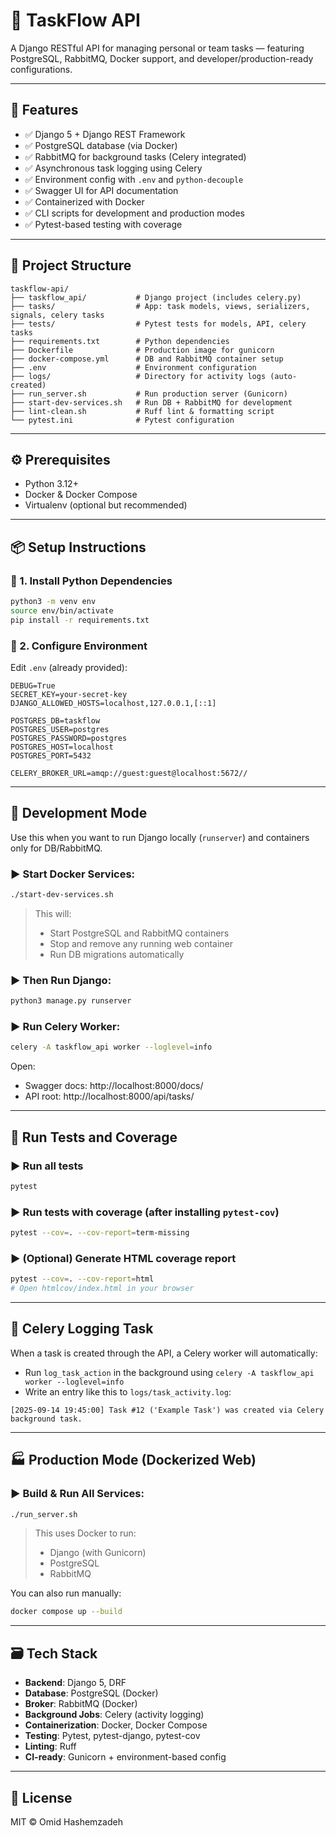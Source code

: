 
# 🧩 TaskFlow API

A Django RESTful API for managing personal or team tasks — featuring PostgreSQL, RabbitMQ, Docker support, and developer/production-ready configurations.

---

## 🚀 Features

- ✅ Django 5 + Django REST Framework
- ✅ PostgreSQL database (via Docker)
- ✅ RabbitMQ for background tasks (Celery integrated)
- ✅ Asynchronous task logging using Celery
- ✅ Environment config with `.env` and `python-decouple`
- ✅ Swagger UI for API documentation
- ✅ Containerized with Docker
- ✅ CLI scripts for development and production modes
- ✅ Pytest-based testing with coverage

---

## 📁 Project Structure

```
taskflow-api/
├── taskflow_api/           # Django project (includes celery.py)
├── tasks/                  # App: task models, views, serializers, signals, celery tasks
├── tests/                  # Pytest tests for models, API, celery tasks
├── requirements.txt        # Python dependencies
├── Dockerfile              # Production image for gunicorn
├── docker-compose.yml      # DB and RabbitMQ container setup
├── .env                    # Environment configuration
├── logs/                   # Directory for activity logs (auto-created)
├── run_server.sh           # Run production server (Gunicorn)
├── start-dev-services.sh   # Run DB + RabbitMQ for development
├── lint-clean.sh           # Ruff lint & formatting script
└── pytest.ini              # Pytest configuration
```

---

## ⚙️ Prerequisites

- Python 3.12+
- Docker & Docker Compose
- Virtualenv (optional but recommended)

---

## 📦 Setup Instructions

### 🔧 1. Install Python Dependencies
```bash
python3 -m venv env
source env/bin/activate
pip install -r requirements.txt
```

### 🔧 2. Configure Environment
Edit `.env` (already provided):
```dotenv
DEBUG=True
SECRET_KEY=your-secret-key
DJANGO_ALLOWED_HOSTS=localhost,127.0.0.1,[::1]

POSTGRES_DB=taskflow
POSTGRES_USER=postgres
POSTGRES_PASSWORD=postgres
POSTGRES_HOST=localhost
POSTGRES_PORT=5432

CELERY_BROKER_URL=amqp://guest:guest@localhost:5672//
```

---

## 🧪 Development Mode

Use this when you want to run Django locally (`runserver`) and containers only for DB/RabbitMQ.

### ▶️ Start Docker Services:
```bash
./start-dev-services.sh
```

> This will:
> - Start PostgreSQL and RabbitMQ containers
> - Stop and remove any running web container
> - Run DB migrations automatically

### ▶️ Then Run Django:
```bash
python3 manage.py runserver
```

### ▶️ Run Celery Worker:
```bash
celery -A taskflow_api worker --loglevel=info
```

Open:
- Swagger docs: http://localhost:8000/docs/
- API root: http://localhost:8000/api/tasks/

---

## 🧪 Run Tests and Coverage

### ▶️ Run all tests
```bash
pytest
```

### ▶️ Run tests **with coverage** (after installing `pytest-cov`)
```bash
pytest --cov=. --cov-report=term-missing
```

### ▶️ (Optional) Generate HTML coverage report
```bash
pytest --cov=. --cov-report=html
# Open htmlcov/index.html in your browser
```

---

## 🧩 Celery Logging Task

When a task is created through the API, a Celery worker will automatically:

- Run `log_task_action` in the background using `celery -A taskflow_api worker --loglevel=info`
- Write an entry like this to `logs/task_activity.log`:

```
[2025-09-14 19:45:00] Task #12 ('Example Task') was created via Celery background task.
```

---

## 🏭 Production Mode (Dockerized Web)

### ▶️ Build & Run All Services:
```bash
./run_server.sh
```

> This uses Docker to run:
> - Django (with Gunicorn)
> - PostgreSQL
> - RabbitMQ

You can also run manually:
```bash
docker compose up --build
```

---

## 🗃️ Tech Stack

- **Backend**: Django 5, DRF
- **Database**: PostgreSQL (Docker)
- **Broker**: RabbitMQ (Docker)
- **Background Jobs**: Celery (activity logging)
- **Containerization**: Docker, Docker Compose
- **Testing**: Pytest, pytest-django, pytest-cov
- **Linting**: Ruff
- **CI-ready**: Gunicorn + environment-based config

---

## 📜 License

MIT © Omid Hashemzadeh
